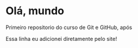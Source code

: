 # Olá, mundo
 Primeiro repositorio do curso de Git e GitHub, após

Essa linha eu adicionei diretamente pelo site!
